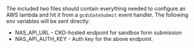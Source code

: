 The included two files should contain everything needed to configure an AWS lambda and hit it from a `gcdcGateSubmit` event handler. The following env variables will be sent directly:

- NAS_API_URL - CKO-hosted endpoint for sandbox form submission
- NAS_API_AUTH_KEY - Auth key for the above endpoint.
